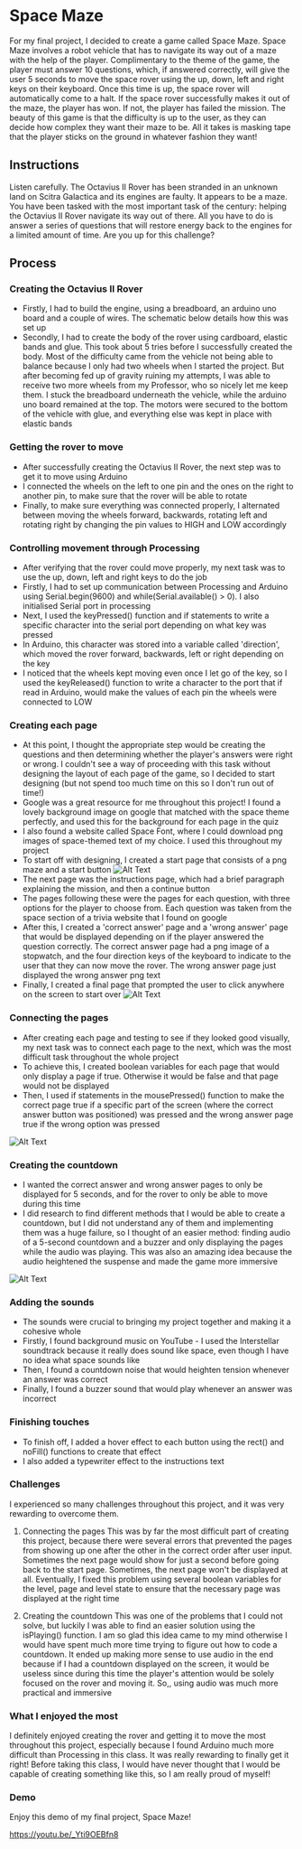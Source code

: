 # Space Maze

For my final project, I decided to create a game called Space Maze. Space Maze involves a robot vehicle that has to navigate its way out of a maze with the help of the player. Complimentary to the theme of the game, the player must answer 10 questions, which, if answered correctly, will give the user 5 seconds to move the space rover using the up, down, left and right keys on their keyboard. Once this time is up, the space rover will automatically come to a halt. If the space rover successfully makes it out of the maze, the player has won. If not, the player has failed the mission. The beauty of this game is that the difficulty is up to the user, as they can decide how complex they want their maze to be. All it takes is masking tape that the player sticks on the ground in whatever fashion they want!

## Instructions

Listen carefully. The Octavius II Rover has been stranded in an unknown land on Scitra Galactica and its engines are faulty. It appears to be a maze. You have been tasked with the most important task of the century: helping the Octavius II Rover navigate its way out of there. All you have to do is answer a series of questions that will restore energy back to the engines for a limited amount of time. Are you up for this challenge?

## Process

### Creating the Octavius II Rover

- Firstly, I had to build the engine, using a breadboard, an arduino uno board and a couple of wires. The schematic below details how this was set up
- Secondly, I had to create the body of the rover using cardboard, elastic bands and glue. This took about 5 tries before I successfully created the body. Most of the difficulty came from the vehicle not being able to balance because I only had two wheels when I started the project. But after becoming fed up of gravity ruining my attempts, I was able to receive two more wheels from my Professor, who so nicely let me keep them. I stuck the breadboard underneath the vehicle, while the arduino uno board remained at the top. The motors were secured to the bottom of the vehicle with glue, and everything else was kept in place with elastic bands

### Getting the rover to move

- After successfully creating the Octavius II Rover, the next step was to get it to move using Arduino
- I connected the wheels on the left to one pin and the ones on the right to another pin, to make sure that the rover will be able to rotate
- Finally, to make sure everything was connected properly, I alternated between moving the wheels forward, backwards, rotating left and rotating right by changing the pin values to HIGH and LOW accordingly

### Controlling movement through Processing

- After verifying that the rover could move properly, my next task was to use the up, down, left and right keys to do the job
- Firstly, I had to set up communication between Processing and Arduino using Serial.begin(9600) and while(Serial.available() > 0). I also initialised Serial port in processing
- Next, I used the keyPressed() function and if statements to write a specific character into the serial port depending on what key was pressed
- In Arduino, this character was stored into a variable called 'direction', which moved the rover forward, backwards, left or right depending on the key
- I noticed that the wheels kept moving even once I let go of the key, so I used the keyReleased() function to write a character to the port that if read in Arduino, would make the values of each pin the wheels were connected to LOW

### Creating each page

- At this point, I thought the appropriate step would be creating the questions and then determining whether the player's answers were right or wrong. I couldn't see a way of proceeding with this task without designing the layout of each page of the game, so I decided to start designing (but not spend too much time on this so I don't run out of time!)
- Google was a great resource for me throughout this project! I found a lovely background image on google that matched with the space theme perfectly, and used this for the background for each page in the quiz
- I also found a website called Space Font, where I could download png images of space-themed text of my choice. I used this throughout my project
- To start off with designing, I created a start page that consists of a png maze and a start button
![Alt Text](https://github.com/deborah-74/IntrotoIM/blob/main/Final%20Project/space.png)
- The next page was the instructions page, which had a brief paragraph explaining the mission, and then a continue button
- The pages following these were the pages for each question, with three options for the player to choose from. Each question was taken from the space section of a trivia website that I found on google
- After this, I created a 'correct answer' page and a 'wrong answer' page that would be displayed depending on if the player answered the question correctly. The correct answer page had a png image of a stopwatch, and the four direction keys of the keyboard to indicate to the user that they can now move the rover. The wrong answer page just displayed the wrong answer png text
- Finally, I created a final page that prompted the user to click anywhere on the screen to start over
![Alt Text](https://github.com/deborah-74/IntrotoIM/blob/main/Final%20Project/Screenshot%202021-05-05%20at%2023.32.09.png)

### Connecting the pages
- After creating each page and testing to see if they looked good visually, my next task was to connect each page to the next, which was the most difficult task throughout the whole project
- To achieve this, I created boolean variables for each page that would only display a page if true. Otherwise it would be false and that page would not be displayed
- Then, I used if statements in the mousePressed() function to make the correct page true if a specific part of the screen (where the correct answer button was positioned) was pressed and the wrong answer page true if the wrong option was pressed

![Alt Text](https://github.com/deborah-74/IntrotoIM/blob/main/Final%20Project/Screenshot%202021-05-05%20at%2023.31.29.png)

### Creating the countdown

- I wanted the correct answer and wrong answer pages to only be displayed for 5 seconds, and for the rover to only be able to move during this time
- I did research to find different methods that I would be able to create a countdown, but I did not understand any of them and implementing them was a huge failure, so I thought of an easier method: finding audio of a 5-second countdown and a buzzer and only displaying the pages while the audio was playing. This was also an amazing idea because the audio heightened the suspense and made the game more immersive

![Alt Text](https://github.com/deborah-74/IntrotoIM/blob/main/Final%20Project/Screenshot%202021-05-05%20at%2023.32.49.png)

### Adding the sounds

- The sounds were crucial to bringing my project together and making it a cohesive whole
- Firstly, I found background music on YouTube - I used the Interstellar soundtrack because it really does sound like space, even though I have no idea what space sounds like
- Then, I found a countdown noise that would heighten tension whenever an answer was correct
- Finally, I found a buzzer sound that would play whenever an answer was incorrect

### Finishing touches

- To finish off, I added a hover effect to each button using the rect() and noFill() functions to create that effect
- I also added a typewriter effect to the instructions text

### Challenges

I experienced so many challenges throughout this project, and it was very rewarding to overcome them.

1) Connecting the pages
This was by far the most difficult part of creating this project, because there were several errors that prevented the pages from showing up one after the other in the correct order after user input. Sometimes the next page would show for just a second before going back to the start page. Sometimes, the next page won't be displayed at all. Eventually, I fixed this problem using several boolean variables for the level, page and level state to ensure that the necessary page was displayed at the right time

2) Creating the countdown
This was one of the problems that I could not solve, but luckily I was able to find an easier solution using the isPlaying() function. I am so glad this idea came to my mind otherwise I would have spent much more time trying to figure out how to code a countdown. It ended up making more sense to use audio in the end because if I had a countdown displayed on the screen, it would be useless since during this time the player's attention would be solely focused on the rover and moving it. So,, using audio was much more practical and immersive

### What I enjoyed the most

I definitely enjoyed creating the rover and getting it to move the most throughout this project, especially because I found Arduino much more difficult than Processing in this class. It was really rewarding to finally get it right! Before taking this class, I would have never thought that I would be capable of creating something like this, so I am really proud of myself!

### Demo

Enjoy this demo of my final project, Space Maze!

https://youtu.be/_Yti9OEBfn8
